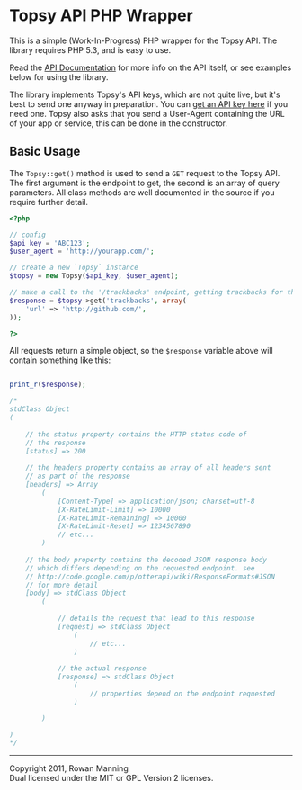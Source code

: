 # Topsy API PHP Wrapper

This is a simple (Work-In-Progress) PHP wrapper for the Topsy API. The library requires PHP 5.3, and is easy to use.

Read the [API Documentation](http://code.google.com/p/otterapi/w/list) for more info on the API itself, or see examples below for using the library.

The library implements Topsy's API keys, which are not quite live, but it's best to send one anyway in preparation. You can [get an API key here](http://manage.topsy.com/app/) if you need one. Topsy also asks that you send a User-Agent containing the URL of your app or service, this can be done in the constructor.

## Basic Usage

The `Topsy::get()` method is used to send a `GET` request to the Topsy API. The first argument is the endpoint to get, the second is an array of query parameters. All class methods are well documented in the source if you require further detail.

```php
<?php

// config
$api_key = 'ABC123';
$user_agent = 'http://yourapp.com/';

// create a new `Topsy` instance
$topsy = new Topsy($api_key, $user_agent);

// make a call to the '/trackbacks' endpoint, getting trackbacks for the GitHub website
$response = $topsy->get('trackbacks', array(
	'url' => 'http://github.com/',
));

?>
```

All requests return a simple object, so the `$response` variable above will contain something like this:

```php

print_r($response);

/*
stdClass Object
(
	
	// the status property contains the HTTP status code of
	// the response
	[status] => 200
	
	// the headers property contains an array of all headers sent
	// as part of the response
	[headers] => Array
		(
			[Content-Type] => application/json; charset=utf-8
			[X-RateLimit-Limit] => 10000
			[X-RateLimit-Remaining] => 10000
			[X-RateLimit-Reset] => 1234567890
			// etc...
		)
	
	// the body property contains the decoded JSON response body
	// which differs depending on the requested endpoint. see
	// http://code.google.com/p/otterapi/wiki/ResponseFormats#JSON
	// for more detail
	[body] => stdClass Object
		(
			
			// details the request that lead to this response
			[request] => stdClass Object
				(
					// etc...
				)
			
			// the actual response
			[response] => stdClass Object
				(
					// properties depend on the endpoint requested
				)

		)

)
*/

```

---

Copyright 2011, Rowan Manning  
Dual licensed under the MIT or GPL Version 2 licenses.